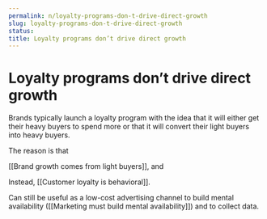 ```yaml
---
permalink: n/loyalty-programs-don-t-drive-direct-growth
slug: loyalty-programs-don-t-drive-direct-growth
status: 
title: Loyalty programs don’t drive direct growth
---
```

# Loyalty programs don’t drive direct growth

Brands typically launch a loyalty program with the idea that it will either get their heavy buyers to spend more or that it will convert their light buyers into heavy buyers.

The reason is that

[[Brand growth comes from light buyers]], and

Instead, [[Customer loyalty is behavioral]].

Can still be useful as a low-cost advertising channel to build mental availability ([[Marketing must build mental availability]]) and to collect data.
